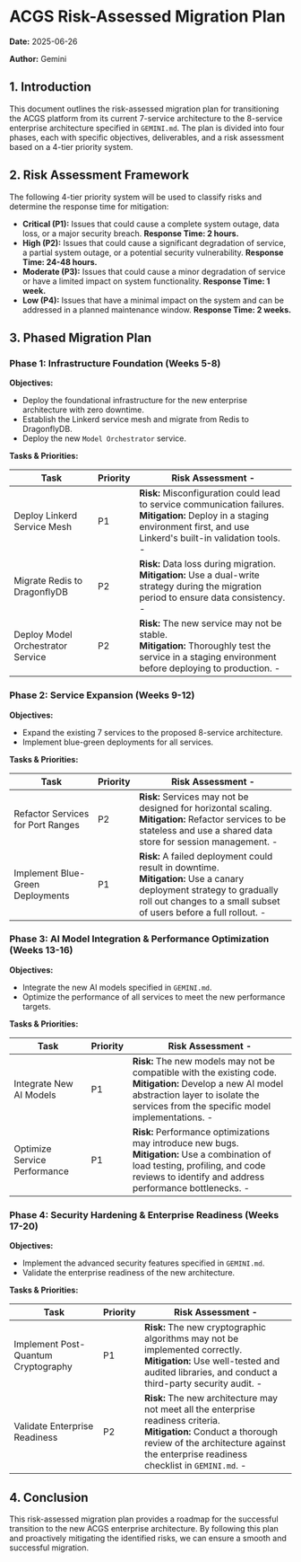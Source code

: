 # ACGS Risk-Assessed Migration Plan

<!-- Constitutional Hash: cdd01ef066bc6cf2 -->


**Date:** 2025-06-26

**Author:** Gemini

## 1. Introduction

This document outlines the risk-assessed migration plan for transitioning the ACGS platform from its current 7-service architecture to the 8-service enterprise architecture specified in `GEMINI.md`. The plan is divided into four phases, each with specific objectives, deliverables, and a risk assessment based on a 4-tier priority system.

## 2. Risk Assessment Framework

The following 4-tier priority system will be used to classify risks and determine the response time for mitigation:

- **Critical (P1):** Issues that could cause a complete system outage, data loss, or a major security breach. **Response Time: 2 hours.**
- **High (P2):** Issues that could cause a significant degradation of service, a partial system outage, or a potential security vulnerability. **Response Time: 24-48 hours.**
- **Moderate (P3):** Issues that could cause a minor degradation of service or have a limited impact on system functionality. **Response Time: 1 week.**
- **Low (P4):** Issues that have a minimal impact on the system and can be addressed in a planned maintenance window. **Response Time: 2 weeks.**

## 3. Phased Migration Plan

### Phase 1: Infrastructure Foundation (Weeks 5-8)

**Objectives:**

- Deploy the foundational infrastructure for the new enterprise architecture with zero downtime.
- Establish the Linkerd service mesh and migrate from Redis to DragonflyDB.
- Deploy the new `Model Orchestrator` service.

**Tasks & Priorities:**

| Task                              | Priority | Risk Assessment -                                                                                                                                                                   |
| --------------------------------- | -------- | ----------------------------------------------------------------------------------------------------------------------------------------------------------------------------------- |
| Deploy Linkerd Service Mesh       | P1       | **Risk:** Misconfiguration could lead to service communication failures. <br> **Mitigation:** Deploy in a staging environment first, and use Linkerd's built-in validation tools. - |
| Migrate Redis to DragonflyDB      | P2       | **Risk:** Data loss during migration. <br> **Mitigation:** Use a dual-write strategy during the migration period to ensure data consistency. -                                      |
| Deploy Model Orchestrator Service | P2       | **Risk:** The new service may not be stable. <br> **Mitigation:** Thoroughly test the service in a staging environment before deploying to production. -                            |

### Phase 2: Service Expansion (Weeks 9-12)

**Objectives:**

- Expand the existing 7 services to the proposed 8-service architecture.
- Implement blue-green deployments for all services.

**Tasks & Priorities:**

| Task                              | Priority | Risk Assessment -                                                                                                                                                                               |
| --------------------------------- | -------- | ----------------------------------------------------------------------------------------------------------------------------------------------------------------------------------------------- |
| Refactor Services for Port Ranges | P2       | **Risk:** Services may not be designed for horizontal scaling. <br> **Mitigation:** Refactor services to be stateless and use a shared data store for session management. -                     |
| Implement Blue-Green Deployments  | P1       | **Risk:** A failed deployment could result in downtime. <br> **Mitigation:** Use a canary deployment strategy to gradually roll out changes to a small subset of users before a full rollout. - |

### Phase 3: AI Model Integration & Performance Optimization (Weeks 13-16)

**Objectives:**

- Integrate the new AI models specified in `GEMINI.md`.
- Optimize the performance of all services to meet the new performance targets.

**Tasks & Priorities:**

| Task                         | Priority | Risk Assessment -                                                                                                                                                                                       |
| ---------------------------- | -------- | ------------------------------------------------------------------------------------------------------------------------------------------------------------------------------------------------------- |
| Integrate New AI Models      | P1       | **Risk:** The new models may not be compatible with the existing code. <br> **Mitigation:** Develop a new AI model abstraction layer to isolate the services from the specific model implementations. - |
| Optimize Service Performance | P1       | **Risk:** Performance optimizations may introduce new bugs. <br> **Mitigation:** Use a combination of load testing, profiling, and code reviews to identify and address performance bottlenecks. -      |

### Phase 4: Security Hardening & Enterprise Readiness (Weeks 17-20)

**Objectives:**

- Implement the advanced security features specified in `GEMINI.md`.
- Validate the enterprise readiness of the new architecture.

**Tasks & Priorities:**

| Task                                | Priority | Risk Assessment -                                                                                                                                                                                                  |
| ----------------------------------- | -------- | ------------------------------------------------------------------------------------------------------------------------------------------------------------------------------------------------------------------ |
| Implement Post-Quantum Cryptography | P1       | **Risk:** The new cryptographic algorithms may not be implemented correctly. <br> **Mitigation:** Use well-tested and audited libraries, and conduct a third-party security audit. -                               |
| Validate Enterprise Readiness       | P2       | **Risk:** The new architecture may not meet all the enterprise readiness criteria. <br> **Mitigation:** Conduct a thorough review of the architecture against the enterprise readiness checklist in `GEMINI.md`. - |

## 4. Conclusion

This risk-assessed migration plan provides a roadmap for the successful transition to the new ACGS enterprise architecture. By following this plan and proactively mitigating the identified risks, we can ensure a smooth and successful migration.
